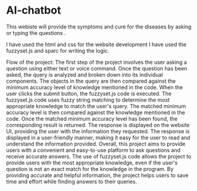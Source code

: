# AI-chatbot
This webiste will provide the symptoms and cure for the diseases by asking or typing the questions .

I have used the html and css for the website development
I have used the fuzzyset.js and sparc for writing the logic.

Flow of the project:
The first step of the project involves the user asking a question using either text or voice command. Once the question has been asked, the query is analyzed and broken down into its individual components. The objects in the query are then compared against the minimum accuracy level of knowledge mentioned in the code.
When the user clicks the submit button, the fuzzyset.js code is executed. The fuzzyset.js code uses fuzzy string matching to determine the most appropriate knowledge to match the user's query. The matched minimum accuracy level is then compared against the knowledge mentioned in the code.
Once the matched minimum accuracy level has been found, the corresponding result is returned. The response is displayed on the website UI, providing the user with the information they requested. The response is displayed in a user-friendly manner, making it easy for the user to read and understand the information provided.
Overall, this project aims to provide users with a convenient and easy-to-use platform to ask questions and receive accurate answers. The use of fuzzyset.js code allows the project to provide users with the most appropriate knowledge, even if the user's question is not an exact match for the knowledge in the program. By providing accurate and helpful information, the project helps users to save time and effort while finding answers to their queries.
